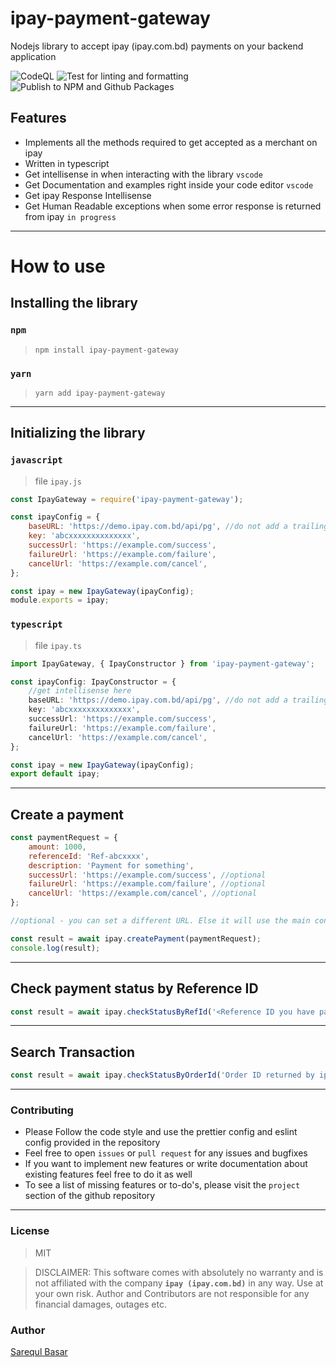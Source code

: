 # ipay-payment-gateway

Nodejs library to accept ipay (ipay.com.bd) payments on your backend application

![CodeQL](https://github.com/sarequl/ipay-payment-gateway/workflows/CodeQL/badge.svg)
![Test for linting and formatting](https://github.com/sarequl/ipay-payment-gateway/workflows/Test%20for%20linting%20and%20formatting/badge.svg)
![Publish to NPM and Github Packages](https://nodei.co/npm/ipay-payment-gateway.png?mini=true)

## Features

- Implements all the methods required to get accepted as a merchant on ipay
- Written in typescript
- Get intellisense in when interacting with the library `vscode`
- Get Documentation and examples right inside your code editor `vscode`
- Get ipay Response Intellisense
- Get Human Readable exceptions when some error response is returned from ipay `in progress`

---

# How to use

## Installing the library

### `npm`

> `npm install ipay-payment-gateway`

### `yarn`

> `yarn add ipay-payment-gateway`

---

## Initializing the library

### `javascript`

> file `ipay.js`

```javascript
const IpayGateway = require('ipay-payment-gateway');

const ipayConfig = {
	baseURL: 'https://demo.ipay.com.bd/api/pg', //do not add a trailing slash
	key: 'abcxxxxxxxxxxxxxx',
	successUrl: 'https://example.com/success',
	failureUrl: 'https://example.com/failure',
	cancelUrl: 'https://example.com/cancel',
};

const ipay = new IpayGateway(ipayConfig);
module.exports = ipay;
```

### `typescript`

> file `ipay.ts`

```typescript
import IpayGateway, { IpayConstructor } from 'ipay-payment-gateway';

const ipayConfig: IpayConstructor = {
	//get intellisense here
	baseURL: 'https://demo.ipay.com.bd/api/pg', //do not add a trailing slash
	key: 'abcxxxxxxxxxxxxxx',
	successUrl: 'https://example.com/success',
	failureUrl: 'https://example.com/failure',
	cancelUrl: 'https://example.com/cancel',
};

const ipay = new IpayGateway(ipayConfig);
export default ipay;
```

---

## Create a payment

```javascript
const paymentRequest = {
	amount: 1000,
	referenceId: 'Ref-abcxxxx',
	description: 'Payment for something',
	successUrl: 'https://example.com/success', //optional
	failureUrl: 'https://example.com/failure', //optional
	cancelUrl: 'https://example.com/cancel', //optional
};

//optional - you can set a different URL. Else it will use the main config URL.

const result = await ipay.createPayment(paymentRequest);
console.log(result);
```

---

## Check payment status by Reference ID

```javascript
const result = await ipay.checkStatusByRefId('<Reference ID you have passed while creating the order.>');
```

---

## Search Transaction

```javascript
const result = await ipay.checkStatusByOrderId('Order ID returned by ipay');
```

---

### Contributing

- Please Follow the code style and use the prettier config and eslint config provided in the repository
- Feel free to open `issues` or `pull request` for any issues and bugfixes
- If you want to implement new features or write documentation about existing features feel free to do it as well
- To see a list of missing features or to-do's, please visit the `project` section of the github repository

---

### License

> MIT

> DISCLAIMER: This software comes with absolutely no warranty and is not affiliated with the company **`ipay (ipay.com.bd)`** in any way. Use at your own risk. Author and Contributors are not responsible for any financial damages, outages etc.

### Author

[Sarequl Basar](https://github.com/sarequl)
